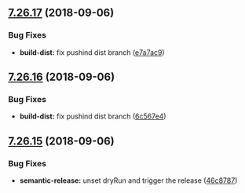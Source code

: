 ## [7.26.17](https://github.com/sweetalert2/sweetalert2/compare/v7.26.16...v7.26.17) (2018-09-06)


### Bug Fixes

* **build-dist:** fix pushind dist branch ([e7a7ac9](https://github.com/sweetalert2/sweetalert2/commit/e7a7ac9))

## [7.26.16](https://github.com/sweetalert2/sweetalert2/compare/v7.26.15...v7.26.16) (2018-09-06)


### Bug Fixes

* **build-dist:** fix pushind dist branch ([6c567e4](https://github.com/sweetalert2/sweetalert2/commit/6c567e4))

## [7.26.15](https://github.com/sweetalert2/sweetalert2/compare/v7.26.14...v7.26.15) (2018-09-06)


### Bug Fixes

* **semantic-release:** unset dryRun and trigger the release ([46c8787](https://github.com/sweetalert2/sweetalert2/commit/46c8787))
